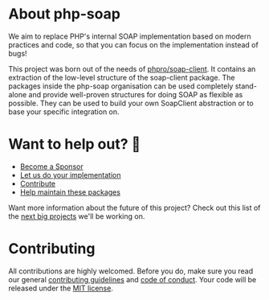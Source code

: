 # About php-soap

We aim to replace PHP's internal SOAP implementation based on modern practices and code, so that you can focus on the implementation instead of bugs!

This project was born out of the needs of [phpro/soap-client](https://github.com/phpro/soap-client).
It contains an extraction of the low-level structure of the soap-client package.
The packages inside the php-soap organisation can be used completely stand-alone and provide well-proven structures for doing SOAP as flexible as possible.
They can be used to build your own SoapClient abstraction or to base your specific integration on.


# Want to help out? 💚

- [Become a Sponsor](https://github.com/php-soap/.github/blob/main/HELPING_OUT.md#sponsor)
- [Let us do your implementation](https://github.com/php-soap/.github/blob/main/HELPING_OUT.md#let-us-do-your-implementation)
- [Contribute](https://github.com/php-soap/.github/blob/main/HELPING_OUT.md#contribute)
- [Help maintain these packages](https://github.com/php-soap/.github/blob/main/HELPING_OUT.md#maintain)

Want more information about the future of this project? Check out this list of the [next big projects](https://github.com/php-soap/.github/blob/main/PROJECTS.md) we'll be working on.

# Contributing

All contributions are highly welcomed. Before you do, make sure you read our general [contributing guidelines](https://github.com/php-soap/.github/blob/main/CONTRIBUTING.md) and [code of conduct](https://github.com/php-soap/.github/blob/main/CODE_OF_CONDUCT.md).
Your code will be released under the [MIT license](https://github.com/php-soap/.github/blob/main/LICENSE).

